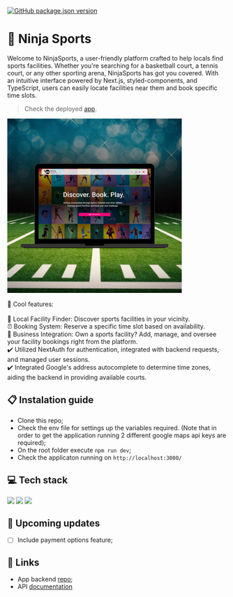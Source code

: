 [![GitHub package.json version](https://img.shields.io/github/package-json/v/osmfaria/sport-facility-scheduler-frontend)](https://img.shields.io/github/package-json/v/osmfaria/sport-facility-scheduler-frontend)
 
# 🥷 Ninja Sports

Welcome to NinjaSports, a user-friendly platform crafted to help locals find sports facilities. Whether you're searching for a basketball court, a tennis court, or any other sporting arena, NinjaSports has got you covered. With an intuitive interface powered by Next.js, styled-components, and TypeScript, users can easily locate facilities near them and book specific time slots.

> Check the deployed [app](https://ninjasports.vercel.app/).
<img src="./public/app-design.png" />

💭 Cool features:\
\
📍 Local Facility Finder: Discover sports facilities in your vicinity. \
⏰ Booking System: Reserve a specific time slot based on availability. \
🏢 Business Integration: Own a sports facility? Add, manage, and oversee your facility bookings right from the platform. \
:heavy_check_mark: Utilized NextAuth for authentication, integrated with backend requests, and managed user sessions. \
:heavy_check_mark: Integrated Google's address autocomplete to determine time zones, aiding the backend in providing available courts.

## 📋 Instalation guide

- Clone this repo;
- Check the env file for settings up the variables required. (Note that in order to get the application running 2 different google maps api keys are required);
- On the root folder execute `npm run dev`;
- Check the applicaton running on `http://localhost:3000/`



## 💻 Tech stack

  <img src="https://img.shields.io/badge/next.js-000000?style=for-the-badge&logo=nextdotjs&logoColor=white" /> <img src="https://img.shields.io/badge/styled--components-DB7093?style=for-the-badge&logo=styled-components&logoColor=white" /> <img src="https://img.shields.io/badge/TypeScript-007ACC?style=for-the-badge&logo=typescript&logoColor=white" /> 

  ## :telescope: Upcoming updates

- [ ] Include payment options feature;


## 🔗 Links

- App backend [repo](https://github.com/osmfaria/sport-facility-scheduler-backend);
- API [documentation](https://court-scheduler.herokuapp.com/api/doc/) 

